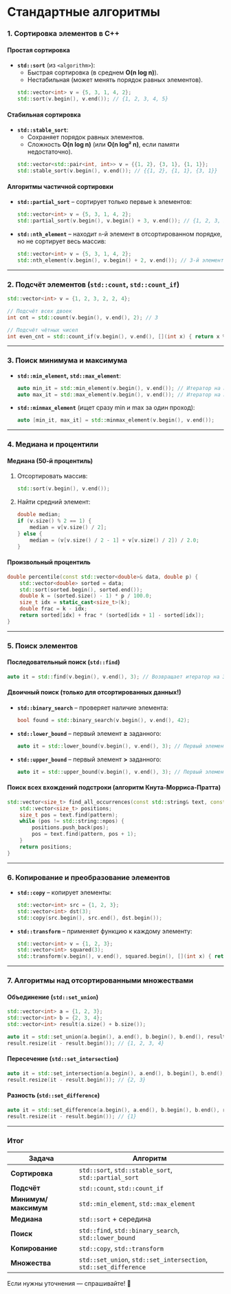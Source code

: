 # Стандартные алгоритмы

### **1. Сортировка элементов в C++**

#### **Простая сортировка**
- **`std::sort`** (из `<algorithm>`):
    - Быстрая сортировка (в среднем **O(n log n)**).
    - Нестабильная (может менять порядок равных элементов).
  ```cpp
  std::vector<int> v = {5, 3, 1, 4, 2};
  std::sort(v.begin(), v.end()); // {1, 2, 3, 4, 5}
  ```

#### **Стабильная сортировка**
- **`std::stable_sort`**:
    - Сохраняет порядок равных элементов.
    - Сложность **O(n log n)** (или **O(n log² n)**, если памяти недостаточно).
  ```cpp
  std::vector<std::pair<int, int>> v = {{1, 2}, {3, 1}, {1, 1}};
  std::stable_sort(v.begin(), v.end()); // {{1, 2}, {1, 1}, {3, 1}}
  ```

#### **Алгоритмы частичной сортировки**
- **`std::partial_sort`** – сортирует только первые `k` элементов:
  ```cpp
  std::vector<int> v = {5, 3, 1, 4, 2};
  std::partial_sort(v.begin(), v.begin() + 3, v.end()); // {1, 2, 3, 5, 4}
  ```
- **`std::nth_element`** – находит `n`-й элемент в отсортированном порядке, но не сортирует весь массив:
  ```cpp
  std::vector<int> v = {5, 3, 1, 4, 2};
  std::nth_element(v.begin(), v.begin() + 2, v.end()); // 3-й элемент (2) на своём месте
  ```

---

### **2. Подсчёт элементов (`std::count`, `std::count_if`)**
```cpp
std::vector<int> v = {1, 2, 3, 2, 2, 4};

// Подсчёт всех двоек
int cnt = std::count(v.begin(), v.end(), 2); // 3

// Подсчёт чётных чисел
int even_cnt = std::count_if(v.begin(), v.end(), [](int x) { return x % 2 == 0; }); // 4
```

---

### **3. Поиск минимума и максимума**
- **`std::min_element`, `std::max_element`**:
  ```cpp
  auto min_it = std::min_element(v.begin(), v.end()); // Итератор на минимальный элемент
  auto max_it = std::max_element(v.begin(), v.end()); // Итератор на максимальный элемент
  ```
- **`std::minmax_element`** (ищет сразу min и max за один проход):
  ```cpp
  auto [min_it, max_it] = std::minmax_element(v.begin(), v.end());
  ```

---

### **4. Медиана и процентили**
#### **Медиана (50-й процентиль)**
1. Отсортировать массив:
   ```cpp
   std::sort(v.begin(), v.end());
   ```
2. Найти средний элемент:
   ```cpp
   double median;
   if (v.size() % 2 == 1) {
       median = v[v.size() / 2];
   } else {
       median = (v[v.size() / 2 - 1] + v[v.size() / 2]) / 2.0;
   }
   ```

#### **Произвольный процентиль**
```cpp
double percentile(const std::vector<double>& data, double p) {
    std::vector<double> sorted = data;
    std::sort(sorted.begin(), sorted.end());
    double k = (sorted.size() - 1) * p / 100.0;
    size_t idx = static_cast<size_t>(k);
    double frac = k - idx;
    return sorted[idx] + frac * (sorted[idx + 1] - sorted[idx]);
}
```

---

### **5. Поиск элементов**
#### **Последовательный поиск (`std::find`)**
```cpp
auto it = std::find(v.begin(), v.end(), 3); // Возвращает итератор на 3 или `end()`
```

#### **Двоичный поиск (только для отсортированных данных!)**
- **`std::binary_search`** – проверяет наличие элемента:
  ```cpp
  bool found = std::binary_search(v.begin(), v.end(), 42);
  ```
- **`std::lower_bound`** – первый элемент **≥** заданного:
  ```cpp
  auto it = std::lower_bound(v.begin(), v.end(), 3); // Первый элемент >= 3
  ```
- **`std::upper_bound`** – первый элемент **>** заданного:
  ```cpp
  auto it = std::upper_bound(v.begin(), v.end(), 3); // Первый элемент > 3
  ```

#### **Поиск всех вхождений подстроки (алгоритм Кнута-Морриса-Пратта)**
```cpp
std::vector<size_t> find_all_occurrences(const std::string& text, const std::string& pattern) {
    std::vector<size_t> positions;
    size_t pos = text.find(pattern);
    while (pos != std::string::npos) {
        positions.push_back(pos);
        pos = text.find(pattern, pos + 1);
    }
    return positions;
}
```

---

### **6. Копирование и преобразование элементов**
- **`std::copy`** – копирует элементы:
  ```cpp
  std::vector<int> src = {1, 2, 3};
  std::vector<int> dst(3);
  std::copy(src.begin(), src.end(), dst.begin());
  ```
- **`std::transform`** – применяет функцию к каждому элементу:
  ```cpp
  std::vector<int> v = {1, 2, 3};
  std::vector<int> squared(3);
  std::transform(v.begin(), v.end(), squared.begin(), [](int x) { return x * x; });
  ```

---

### **7. Алгоритмы над отсортированными множествами**
#### **Объединение (`std::set_union`)**
```cpp
std::vector<int> a = {1, 2, 3};
std::vector<int> b = {2, 3, 4};
std::vector<int> result(a.size() + b.size());

auto it = std::set_union(a.begin(), a.end(), b.begin(), b.end(), result.begin());
result.resize(it - result.begin()); // {1, 2, 3, 4}
```

#### **Пересечение (`std::set_intersection`)**
```cpp
auto it = std::set_intersection(a.begin(), a.end(), b.begin(), b.end(), result.begin());
result.resize(it - result.begin()); // {2, 3}
```

#### **Разность (`std::set_difference`)**
```cpp
auto it = std::set_difference(a.begin(), a.end(), b.begin(), b.end(), result.begin());
result.resize(it - result.begin()); // {1}
```

---

### **Итог**
| Задача | Алгоритм |
|--------|----------|
| **Сортировка** | `std::sort`, `std::stable_sort`, `std::partial_sort` |
| **Подсчёт** | `std::count`, `std::count_if` |
| **Минимум/максимум** | `std::min_element`, `std::max_element` |
| **Медиана** | `std::sort` + середина |
| **Поиск** | `std::find`, `std::binary_search`, `std::lower_bound` |
| **Копирование** | `std::copy`, `std::transform` |
| **Множества** | `std::set_union`, `std::set_intersection`, `std::set_difference` |

Если нужны уточнения — спрашивайте! 🚀
